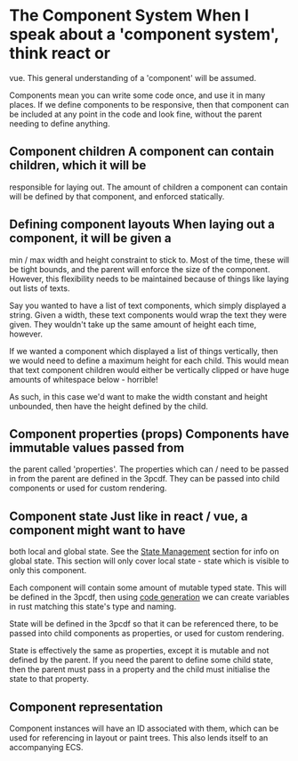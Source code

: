 # The Component System When I speak about a 'component system', think react or
vue. This general understanding of a 'component' will be assumed.

Components mean you can write some code once, and use it in many places. If we
define components to be responsive, then that component can be included at any
point in the code and look fine, without the parent needing to define anything.

## Component children A component can contain children, which it will be
responsible for laying out.  The amount of children a component can contain
will be defined by that component, and enforced statically.

## Defining component layouts When laying out a component, it will be given a
min / max width and height constraint to stick to. Most of the time, these will
be tight bounds, and the parent will enforce the size of the component.
However, this flexibility needs to be maintained because of things like laying
out lists of texts. 

Say you wanted to have a list of text components, which simply displayed a
string. Given a width, these text components would wrap the text they were
given. They wouldn't take up the same amount of height each time, however.

If we wanted a component which displayed a list of things vertically, then we
would need to define a maximum height for each child. This would mean that text
component children would either be vertically clipped or have huge amounts of
whitespace below - horrible!

As such, in this case we'd want to make the width constant and height
unbounded, then have the height defined by the child.

## Component properties (props) Components have immutable values passed from
the parent called 'properties'.  The properties which can / need to be passed
in from the parent are defined in the 3pcdf. They can be passed into child
components or used for custom rendering.

## Component state Just like in react / vue, a component might want to have
both local and global state. See the [State Management](state.md)
section for info on global state. This section will only cover local state -
state which is visible to only this component.

Each component will contain some amount of mutable typed state. This will be
defined in the 3pcdf, then using [code generation](code_generation.md) we can
create variables in rust matching this state's type and naming.

State will be defined in the 3pcdf so that it can be referenced there, to be
passed into child components as properties, or used for custom rendering.

State is effectively the same as properties, except it is mutable and not
defined by the parent. If you need the parent to define some child state, then
the parent must pass in a property and the child must initialise the state to
that property.

## Component representation
Component instances will have an ID associated with them, which can be used for
referencing in layout or paint trees. This also lends itself to an accompanying
ECS.

